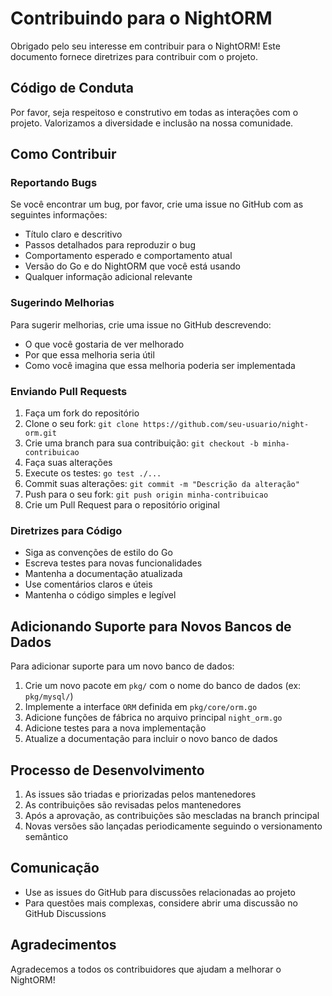 # Contribuindo para o NightORM

Obrigado pelo seu interesse em contribuir para o NightORM! Este documento fornece diretrizes para contribuir com o projeto.

## Código de Conduta

Por favor, seja respeitoso e construtivo em todas as interações com o projeto. Valorizamos a diversidade e inclusão na nossa comunidade.

## Como Contribuir

### Reportando Bugs

Se você encontrar um bug, por favor, crie uma issue no GitHub com as seguintes informações:

- Título claro e descritivo
- Passos detalhados para reproduzir o bug
- Comportamento esperado e comportamento atual
- Versão do Go e do NightORM que você está usando
- Qualquer informação adicional relevante

### Sugerindo Melhorias

Para sugerir melhorias, crie uma issue no GitHub descrevendo:

- O que você gostaria de ver melhorado
- Por que essa melhoria seria útil
- Como você imagina que essa melhoria poderia ser implementada

### Enviando Pull Requests

1. Faça um fork do repositório
2. Clone o seu fork: `git clone https://github.com/seu-usuario/night-orm.git`
3. Crie uma branch para sua contribuição: `git checkout -b minha-contribuicao`
4. Faça suas alterações
5. Execute os testes: `go test ./...`
6. Commit suas alterações: `git commit -m "Descrição da alteração"`
7. Push para o seu fork: `git push origin minha-contribuicao`
8. Crie um Pull Request para o repositório original

### Diretrizes para Código

- Siga as convenções de estilo do Go
- Escreva testes para novas funcionalidades
- Mantenha a documentação atualizada
- Use comentários claros e úteis
- Mantenha o código simples e legível

## Adicionando Suporte para Novos Bancos de Dados

Para adicionar suporte para um novo banco de dados:

1. Crie um novo pacote em `pkg/` com o nome do banco de dados (ex: `pkg/mysql/`)
2. Implemente a interface `ORM` definida em `pkg/core/orm.go`
3. Adicione funções de fábrica no arquivo principal `night_orm.go`
4. Adicione testes para a nova implementação
5. Atualize a documentação para incluir o novo banco de dados

## Processo de Desenvolvimento

1. As issues são triadas e priorizadas pelos mantenedores
2. As contribuições são revisadas pelos mantenedores
3. Após a aprovação, as contribuições são mescladas na branch principal
4. Novas versões são lançadas periodicamente seguindo o versionamento semântico

## Comunicação

- Use as issues do GitHub para discussões relacionadas ao projeto
- Para questões mais complexas, considere abrir uma discussão no GitHub Discussions

## Agradecimentos

Agradecemos a todos os contribuidores que ajudam a melhorar o NightORM!
